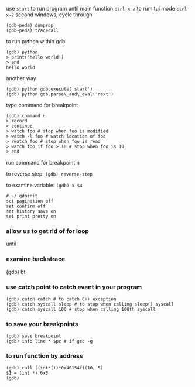 use `start` to run program until main function
`ctrl-x-a` to rum tui mode
`ctrl-x-2` second windows, cycle through

```gdb
(gdb-peda) dumprop
(gdb-peda) tracecall
```

to run python within gdb
```gdb
(gdb) python
> print('hello world')
> end
hello world
```

another way
```gdb
(gdb) python gdb.execute('start')
(gdb) python gdb.parse\_and\_eval('next')
```

type command for breakpoint
```gdb
(gdb) command n
> record
> continue
> watch foo # stop when foo is modified
> watch -l foo # watch location of foo
> rwatch foo # stop when foo is read
> watch foo if foo > 10 # stop when foo is 10
> end
```

run command for breakpoint n

to reverse step: `(gdb) reverse-step`

to examine variable: `(gdb) x $4`

```gdb
# ~/.gdbinit
set pagination off
set confirm off
set history save on
set print pretty on
```

### allow us to get rid of for loop
until

### examine backstrace
(gdb) bt

### use catch point to catch event in your program
```gdb
(gdb) catch catch # to catch C++ exception
(gdb) catch syscall sleep # to stop when calling sleep() syscall
(gdb) catch syscall 100 # stop when calling 100th syscall
```

### to save your breakpoints
```gdb
(gdb) save breakpoint
(gdb) info line * $pc # if gcc -g
```

### to run function by address
```gdb
(gdb) call ((int*())*0x40154f)(10, 5)
$1 = (int *) 0x5
(gdb)
```


